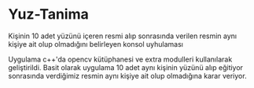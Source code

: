# Yuz-Tanima
Kişinin 10 adet yüzünü içeren resmi alıp sonrasında verilen resmin aynı kişiye ait olup olmadığını belirleyen konsol uyhulaması

Uygulama c++'da opencv kütüphanesi ve extra modulleri kullanılarak geliştirildi. Basit olarak uygulama 10 adet aynı kişinin yüzünü alıp eğitiyor sonrasında verdiğimiz resmin aynı kişiye ait olup olmadığına karar veriyor.
